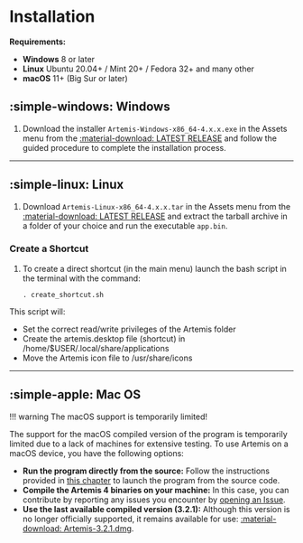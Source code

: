# Installation

**Requirements:**

* **Windows** 8 or later
* **Linux** Ubuntu 20.04+ / Mint 20+ / Fedora 32+ and many other
* **macOS** 11+ (Big Sur or later)

## :simple-windows: Windows
1. Download the installer `Artemis-Windows-x86_64-4.x.x.exe` in the Assets menu from the [:material-download: LATEST RELEASE](https://github.com/AresValley/Artemis/releases) and follow the guided procedure to complete the installation process.

---

## :simple-linux: Linux
1. Download `Artemis-Linux-x86_64-4.x.x.tar` in the Assets menu from the [:material-download: LATEST RELEASE](https://github.com/AresValley/Artemis/releases) and extract the tarball archive in a folder of your choice and run the executable `app.bin`.

### Create a Shortcut

1. To create a direct shortcut (in the main menu) launch the bash script in the terminal with the command:

    ```
    . create_shortcut.sh
    ```

This script will:

- Set the correct read/write privileges of the Artemis folder
- Create the artemis.desktop file (shortcut) in /home/$USER/.local/share/applications
- Move the Artemis icon file to /usr/share/icons

---

## :simple-apple: Mac OS
!!! warning
    The macOS support is temporarily limited!

The support for the macOS compiled version of the program is temporarily limited due to a lack of machines for extensive testing. To use Artemis on a macOS device, you have the following options:

* **Run the program directly from the source:** Follow the instructions provided in [this chapter](run_from_source.md) to launch the program from the source code.
* **Compile the Artemis 4 binaries on your machine:** In this case, you can contribute by reporting any issues you encounter by [opening an Issue](https://github.com/AresValley/Artemis/issues).
* **Use the last available compiled version (3.2.1):** Although this version is no longer officially supported, it remains available for use: [:material-download: Artemis-3.2.1.dmg](https://aresvalley.com/download/11/).

